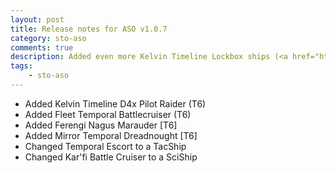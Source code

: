 ```yaml
---
layout: post
title: Release notes for ASO v1.0.7
category: sto-aso
comments: true
description: Added even more Kelvin Timeline Lockbox ships (<a href="http://sto-aso.com.s3-website-us-east-1.amazonaws.com/1.0.7/sto-aso.zip">download</a>)
tags:
    - sto-aso
---
```


 - Added Kelvin Timeline D4x Pilot Raider (T6)
 - Added Fleet Temporal Battlecruiser (T6)
 - Added Ferengi Nagus Marauder [T6]
 - Added Mirror Temporal Dreadnought [T6]
 - Changed Temporal Escort to a TacShip
 - Changed Kar'fi Battle Cruiser to a SciShip
 